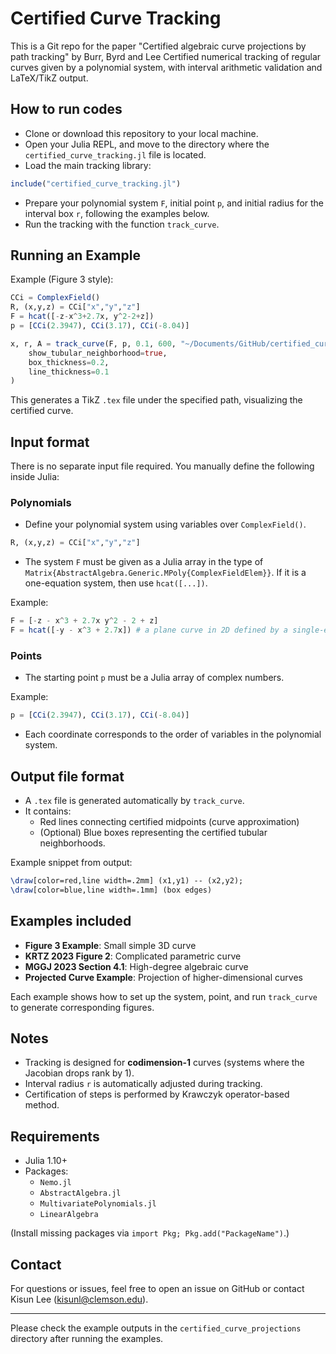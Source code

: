 # Certified Curve Tracking
This is a Git repo for the paper "Certified algebraic curve projections by path tracking" by Burr, Byrd and Lee
Certified numerical tracking of regular curves given by a polynomial system, with interval arithmetic validation and LaTeX/TikZ output.

## How to run codes

* Clone or download this repository to your local machine.
* Open your Julia REPL, and move to the directory where the `certified_curve_tracking.jl` file is located.
* Load the main tracking library:

```julia
include("certified_curve_tracking.jl")
```

* Prepare your polynomial system `F`, initial point `p`, and initial radius for the interval box `r`, following the examples below.
* Run the tracking with the function `track_curve`.

## Running an Example

Example (Figure 3 style):

```julia
CCi = ComplexField()
R, (x,y,z) = CCi["x","y","z"]
F = hcat([-z-x^3+2.7x, y^2-2+z])
p = [CCi(2.3947), CCi(3.17), CCi(-8.04)]

x, r, A = track_curve(F, p, 0.1, 600, "~/Documents/GitHub/certified_curve_projections/small_example";
    show_tubular_neighborhood=true,
    box_thickness=0.2,
    line_thickness=0.1
)
```

This generates a TikZ `.tex` file under the specified path, visualizing the certified curve.

## Input format

There is no separate input file required. You manually define the following inside Julia:

### Polynomials

* Define your polynomial system using variables over `ComplexField()`.

```julia
R, (x,y,z) = CCi["x","y","z"]
```

* The system `F` must be given as a Julia array in the type of `Matrix{AbstractAlgebra.Generic.MPoly{ComplexFieldElem}}`. If it is a one-equation system, then use `hcat([...])`.

Example:

```julia
F = [-z - x^3 + 2.7x y^2 - 2 + z]
F = hcat([-y - x^3 + 2.7x]) # a plane curve in 2D defined by a single-equation.
```

### Points

* The starting point `p` must be a Julia array of complex numbers.

Example:

```julia
p = [CCi(2.3947), CCi(3.17), CCi(-8.04)]
```

* Each coordinate corresponds to the order of variables in the polynomial system.

## Output file format

* A `.tex` file is generated automatically by `track_curve`.
* It contains:
  - Red lines connecting certified midpoints (curve approximation)
  - (Optional) Blue boxes representing the certified tubular neighborhoods.

Example snippet from output:

```latex
\draw[color=red,line width=.2mm] (x1,y1) -- (x2,y2);
\draw[color=blue,line width=.1mm] (box edges)
```

## Examples included

* **Figure 3 Example**: Small simple 3D curve
* **KRTZ 2023 Figure 2**: Complicated parametric curve
* **MGGJ 2023 Section 4.1**: High-degree algebraic curve
* **Projected Curve Example**: Projection of higher-dimensional curves

Each example shows how to set up the system, point, and run `track_curve` to generate corresponding figures.

## Notes

* Tracking is designed for **codimension-1** curves (systems where the Jacobian drops rank by 1).
* Interval radius `r` is automatically adjusted during tracking.
* Certification of steps is performed by Krawczyk operator-based method.

## Requirements

* Julia 1.10+
* Packages:
  - `Nemo.jl`
  - `AbstractAlgebra.jl`
  - `MultivariatePolynomials.jl`
  - `LinearAlgebra`

(Install missing packages via `import Pkg; Pkg.add("PackageName")`.)

## Contact

For questions or issues, feel free to open an issue on GitHub or contact Kisun Lee (kisunl@clemson.edu).

---

Please check the example outputs in the `certified_curve_projections` directory after running the examples.
